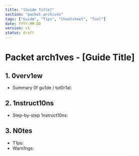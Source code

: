 ```yaml
---
title: "[Guide Title]"
section: "packet-archives"
tags: ["Guide", "Tips", "Cheatsheet", "Tool"]
date: YYYY-MM-DD
version: v1
status: draft
---
```


# Packet arch1ves - [Guide Title]

## 1. 0verv1ew
- Summary 0f gu1de / tut0r1al:

## 2. 1nstruct10ns
- Step-by-step 1nstruct10ns:

## 3. N0tes
- T1ps:
- Warn1ngs:
